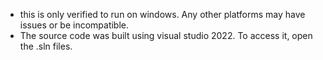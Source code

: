 - this is only verified to run on windows. Any other platforms may have issues or be incompatible.
- The source code was built using visual studio 2022. To access it, open the .sln files.
